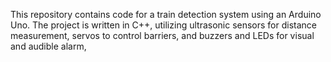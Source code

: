 This repository contains code for a train detection system using an Arduino Uno. The project is written in C++, utilizing ultrasonic sensors for distance measurement, servos to control barriers, and buzzers and LEDs for visual and audible alarm,
